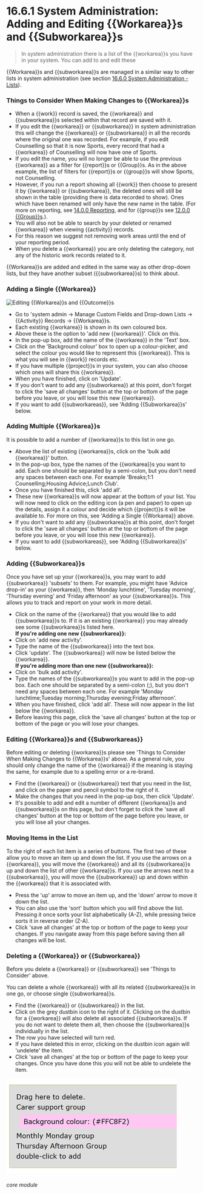 # 16.6.1 System Administration: Adding and Editing {{Workarea}}s and {{Subworkarea}}s

> In system administration there is a list of the {{workarea}}s you have in your system. You can add to and edit these



{{Workarea}}s and {{subworkarea}}s are managed in a similar way to other lists in system administration (see section [16.6.0 System Administration - Lists](/help/index/p/16.6.0)).

### Things to Consider When Making Changes to {{Workarea}}s

- When a {{work}} record is saved, the {{workarea}} and {{subworkarea}}s selected within that record are saved with it.  
- If you edit the {{workarea}} or {{subworkarea}} in system administration this will change the {{workarea}} or {{subworkarea}} in all the records where the original one was recorded. For example, if you edit Counselling so that it is now Sports, every record that had a {{workarea}} of Counselling will now have one of Sports.  
- If you edit the name, you will no longer be able to use the previous {{workarea}} as a filter for {{report}}s or {{Group}}s. As in the above example, the list of filters for {{report}}s or {{group}}s will show Sports, not Counselling. 
- However, if you run a report showing all {{work}} then choose to present it by {{workarea}} or {{subworkarea}}, the deleted ones will still be shown in the table (providing there is data recorded to show). Ones which have been renamed will only have the new name in the table. (For more on reporting, see [14.0.0 Reporting](/help/index/p/14.0.0), and for {{group}}s see [12.0.0 {{Group}}s](/help/index/p/12.0.0).). 
- You will also not be able to search by your deleted or renamed {{workarea}} when viewing {{activity}} records. 
- For this reason we suggest not removing work areas until the end of your reporting period.
- When you delete a {{workarea}} you are only deleting the category, not any of the historic work records related to it.

{{Workarea}}s are added and edited in the same way as other drop-down lists, but they have another subset ({{subworkarea}}s) to think about. 

### Adding a Single {{Workarea}}

![Editing {{Workarea}}s and {{Outcome}}s](145a.png)

- Go to 'system admin -> Manage Custom Fields and Drop-down Lists -> {{Activity}} Records -> {{Workarea}}s.
- Each existing {{workarea}} is shown in its own coloured box.
- Above these is the option to 'add new {{workarea}}'. Click on this.
- In the pop-up box, add the name of the {{workarea}} in the 'Text' box.
- Click on the 'Background colour' box to open up a colour-picker, and select the colour you would like to represent this {{workarea}}. This is what you will see in {{work}} records etc.
- If you have multiple {{project}}s in your system, you can also choose which ones will share this {{workarea}}. 
- When you have finished, click on 'Update'. 
- If you don't want to add any {{subworkarea}} at this point, don't forget to click the 'save all changes' button at the top or bottom of the page before you leave, or you will lose this new {{workarea}}.
- If you want to add {{subworkareas}}, see 'Adding {{Subworkarea}}s' below.

### Adding Multiple {{Workarea}}s

It is possible to add a number of {{workarea}}s to this list in one go. 
- Above the list of existing {{workarea}}s, click on the 'bulk add {{workarea}}' button.
- In the pop-up box, type the names of the {{workarea}}s you want to add. Each one should be separated by a semi-colon, but you don't need any spaces between each one. For example 'Breaks;1:1 Counselling;Housing Advice;Lunch Club'. 
- Once you have finished this, click 'add all'. 
- These new {{workarea}}s will now appear at the bottom of your list. You will now need to click on the editing icon (a pen and paper)  to open up the details, assign it a colour and decide which {{project}}s it will be available to. For more on this, see 'Adding a Single {{Workarea}} above. 
- If you don't want to add any {{subworkarea}}s at this point, don't forget to click the 'save all changes' button at the top or bottom of the page before you leave, or you will lose this new {{workarea}}.
- If you want to add {{subworkareas}}, see 'Adding {{Subworkarea}}s' below.

### Adding {{Subworkarea}}s

Once you have set up your {{workarea}}s, you may want to add {{subworkarea}} 'subsets' to them. For example, you might have 'Advice drop-in' as your {{workarea}}, then 'Monday lunchtime', 'Tuesday morning', 'Thursday evening' and 'Friday afternoon' as your {{subworkarea}}s. This allows you to track and report on your work in more detail.
- Click on the name of the {{workarea}} that you would like to add {{subworkarea}}s to. If it is an existing {{workarea}} you may already see some {{subworkarea}}s listed here.  
**If you're adding one new {{subworkarea}}:**
- Click on 'add new activity'.
- Type the name of the {{subworkarea}} into the text box.
- Click 'update'. The {{subworkarea}} will now be listed below the {{workarea}}.  
**If you're adding more than one new {{subworkarea}}:**
- Click on 'bulk add activity'. 
- Type the names of the {{subworkarea}}s you want to add in the pop-up box. Each one should be separated by a semi-colon (;), but you don't need any spaces between each one. For example 'Monday lunchtime;Tuesday morning;Thursday evening;Friday afternoon'.  
- When you have finished, click 'add all'. These will now appear in the list below the {{workarea}}.
- Before leaving this page, click the 'save all changes' button at the top or bottom of the page or you will lose your changes.

### Editing {{Workarea}}s and {{Subworkareas}}

Before editing or deleting {{workarea}}s please see 'Things to Consider When Making Changes to {{Workarea}}s' above. As a general rule, you should only change the name of the {{workarea}} if the meaning is staying the same, for example due to a spelling error or a re-brand. 

- Find the {{workarea}} or {{subworkarea}} text that you need in the list, and click on the paper and pencil symbol to the right of it. 
- Make the changes that you need in the pop-up box, then click 'Update'.
- It's possible to add and edit a number of different {{workarea}}s and {{subworkarea}}s on this page, but don't forget to click the 'save all changes' button at the top or bottom of the page before you leave, or you will lose all your changes.


### Moving Items in the List

To the right of each list item is a series of buttons. The first two of these allow you to move an item up and down the list. If you use the arrows on a {{workarea}}, you will move the {{workarea}} and all its {{subworkarea}}s up and down the list of other {{workarea}}s. If you use the arrows next to a {{subworkarea}}, you will move the {{subworkarea}} up and down within the {{workarea}} that it is associated with. 
- Press the 'up' arrow to move an item up, and the 'down' arrow to move it down the list.
- You can also use the 'sort' button which you will find above the list. Pressing it once sorts your list alphabetically (A-Z), while pressing twice sorts it in reverse order (Z-A).
- Click 'save all changes' at the top or bottom of the page to keep your changes. If you navigate away from this page before saving then all changes will be lost.

### Deleting a {{Workarea}} or {{Subworkarea}}
Before you delete a {{workarea}} or {{subworkarea}} see 'Things to Consider' above. 

You can delete a whole {{workarea}} with all its related {{subworkarea}}s in one go, or choose single {{subworkarea}}s.

- Find the {{workarea}} or {{subworkarea}} in the list. 
- Click on the grey dustbin icon to the right of it. Clicking on the dustbin for a {{workarea}} will also delete all associated {{subworkarea}}s. If you do not want to delete them all, then choose the {{subworkarea}}s individually in the list. 
- The row you have selected will turn red. 
- If you have deleted this in error, clicking on the dustbin icon again will 'undelete' the item.
- Click 'save all changes' at the top or bottom of the page to keep your changes. Once you have done this you will not be able to undelete the item.

![Deleted {{Workarea}}](16.6.1c.png)


###### core module

